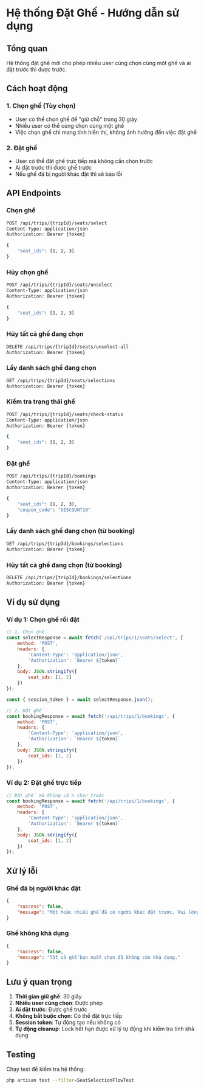 # Hệ thống Đặt Ghế - Hướng dẫn sử dụng

## Tổng quan

Hệ thống đặt ghế mới cho phép nhiều user cùng chọn cùng một ghế và ai đặt trước thì được trước.

## Cách hoạt động

### 1. Chọn ghế (Tùy chọn)
- User có thể chọn ghế để "giữ chỗ" trong 30 giây
- Nhiều user có thể cùng chọn cùng một ghế
- Việc chọn ghế chỉ mang tính hiển thị, không ảnh hưởng đến việc đặt ghế

### 2. Đặt ghế
- User có thể đặt ghế trực tiếp mà không cần chọn trước
- Ai đặt trước thì được ghế trước
- Nếu ghế đã bị người khác đặt thì sẽ báo lỗi

## API Endpoints

### Chọn ghế
```bash
POST /api/trips/{tripId}/seats/select
Content-Type: application/json
Authorization: Bearer {token}

{
    "seat_ids": [1, 2, 3]
}
```

### Hủy chọn ghế
```bash
POST /api/trips/{tripId}/seats/unselect
Content-Type: application/json
Authorization: Bearer {token}

{
    "seat_ids": [1, 2, 3]
}
```

### Hủy tất cả ghế đang chọn
```bash
DELETE /api/trips/{tripId}/seats/unselect-all
Authorization: Bearer {token}
```

### Lấy danh sách ghế đang chọn
```bash
GET /api/trips/{tripId}/seats/selections
Authorization: Bearer {token}
```

### Kiểm tra trạng thái ghế
```bash
POST /api/trips/{tripId}/seats/check-status
Content-Type: application/json
Authorization: Bearer {token}

{
    "seat_ids": [1, 2, 3]
}
```

### Đặt ghế
```bash
POST /api/trips/{tripId}/bookings
Content-Type: application/json
Authorization: Bearer {token}

{
    "seat_ids": [1, 2, 3],
    "coupon_code": "DISCOUNT10"
}
```

### Lấy danh sách ghế đang chọn (từ booking)
```bash
GET /api/trips/{tripId}/bookings/selections
Authorization: Bearer {token}
```

### Hủy tất cả ghế đang chọn (từ booking)
```bash
DELETE /api/trips/{tripId}/bookings/selections
Authorization: Bearer {token}
```

## Ví dụ sử dụng

### Ví dụ 1: Chọn ghế rồi đặt
```javascript
// 1. Chọn ghế
const selectResponse = await fetch('/api/trips/1/seats/select', {
    method: 'POST',
    headers: {
        'Content-Type': 'application/json',
        'Authorization': `Bearer ${token}`
    },
    body: JSON.stringify({
        seat_ids: [1, 2]
    })
});

const { session_token } = await selectResponse.json();

// 2. Đặt ghế
const bookingResponse = await fetch('/api/trips/1/bookings', {
    method: 'POST',
    headers: {
        'Content-Type': 'application/json',
        'Authorization': `Bearer ${token}`
    },
    body: JSON.stringify({
        seat_ids: [1, 2]
    })
});
```

### Ví dụ 2: Đặt ghế trực tiếp
```javascript
// Đặt ghế mà không cần chọn trước
const bookingResponse = await fetch('/api/trips/1/bookings', {
    method: 'POST',
    headers: {
        'Content-Type': 'application/json',
        'Authorization': `Bearer ${token}`
    },
    body: JSON.stringify({
        seat_ids: [1, 2]
    })
});
```

## Xử lý lỗi

### Ghế đã bị người khác đặt
```json
{
    "success": false,
    "message": "Một hoặc nhiều ghế đã có người khác đặt trước. Vui lòng chọn ghế khác."
}
```

### Ghế không khả dụng
```json
{
    "success": false,
    "message": "Tất cả ghế bạn muốn chọn đã không còn khả dụng."
}
```

## Lưu ý quan trọng

1. **Thời gian giữ ghế**: 30 giây
2. **Nhiều user cùng chọn**: Được phép
3. **Ai đặt trước**: Được ghế trước
4. **Không bắt buộc chọn**: Có thể đặt trực tiếp
5. **Session token**: Tự động tạo nếu không có
6. **Tự động cleanup**: Lock hết hạn được xử lý tự động khi kiểm tra tính khả dụng

## Testing

Chạy test để kiểm tra hệ thống:
```bash
php artisan test --filter=SeatSelectionFlowTest
```
